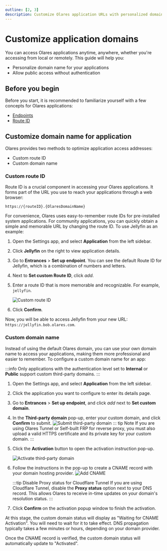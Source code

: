 ```yaml
---
outline: [2, 3]
description: Customize Olares application URLs with personalized domain names and route IDs. Learn how to set up public access and manage application endpoints.
---
```


# Customize application domains
You can access Olares applications anytime, anywhere, whether you're accessing from local or remotely. This guide will help you:
- Personalize domain name for your applications
- Allow public access without authentication

## Before you begin
Before you start, it is recommended to familiarize yourself with a few concepts for Olares applications:

- [Endpoints](../../../developer/concepts/network.md#endpoints)
- [Route ID](../../../developer/concepts/network.md#route-id)

## Customize domain name for application

Olares provides two methods to optimize application access addresses:
* Custom route ID
* Custom domain name

### Custom route ID
Route ID is a crucial component in accessing your Olares applications. It forms part of the URL you use to reach your applications through a web browser:

`https://{routeID}.{OlaresDomainName}`

For convenience, Olares uses easy-to-remember route IDs for pre-installed system applications.
For community applications, you can quickly obtain a simple and memorable URL by changing the route ID. To use Jellyfin as an example:

1. Open the Settings app, and select **Application** from the left sidebar.
2. Click **Jellyfin** on the right to view application details.
3. Go to **Entrances** > **Set up endpoint**. You can see the default Route ID for Jellyfin, which is a combination of numbers and letters.
4. Next to **Set custom Route ID**, click <i class="material-symbols-outlined">add</i>.
5. Enter a route ID that is more memorable and recognizable. For example, `jellyfin`.

   ![Custom route ID](/images/manual/olares/custom-route-id.jpeg#bordered)
6. Click **Confirm**.

Now, you will be able to access Jellyfin from your new URL: `https://jellyfin.bob.olares.com`.

### Custom domain name
Instead of using the default Olares domain, you can use your own domain name to access your applications, making them more professional and easier to remember. To configure a custom domain name for an app:

:::info
Only applications with the authentication level set to **Internal** or **Public** support custom third-party domains.
:::
1. Open the Settings app, and select **Application** from the left sidebar.
2. Click the application you want to configure to enter its details page.
3. Go to **Entrances** > **Set up endpoint**, and click <i class="material-symbols-outlined">add</i> next to **Set custom domain**.
4. In the **Third-party domain** pop-up, enter your custom domain, and click **Confirm** to submit. 
![Submit third-party domain](/images/manual/olares/add-custom-domain.jpeg#bordered)
   ::: tip Note
   If you are using Olares Tunnel or Self-built FRP for reverse proxy, you must also upload a valid HTTPS certificate and its private key for your custom domain.
   :::
   
5. Click the **Activation** button to open the activation instruction pop-up. 
   
   ![Activate third-party domain](/images/manual/olares/activate-custom-domain.jpeg#bordered)
6. Follow the instructions in the pop-up to create a CNAME record with your domain hosting provider.
   ![Add CNAME](/images/manual/olares/add-cname.jpeg#bordered)

   :::tip Disable Proxy status for Cloudflare Tunnel
   If you are using Cloudflare Tunnel, disable the **Proxy status** option next to your DNS record. This allows Olares to receive in-time updates on your domain's resolution status.
   :::

7. Click **Confirm** on the activation popup window to finish the activation.
 
At this stage, the custom domain status will display as "Waiting for CNAME Activation". You will need to wait for it to take effect. DNS propagation typically takes a few minutes or hours, depending on your domain provider.

Once the CNAME record is verified, the custom domain status will automatically update to "Activated".
